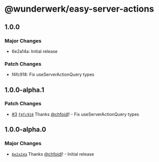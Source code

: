 # @wunderwerk/easy-server-actions

## 1.0.0

### Major Changes

- 6e2a14a: Initial release

### Patch Changes

- f4fc918: Fix useServerActionQuery types

## 1.0.0-alpha.1

### Patch Changes

- [#3](https://github.com/wunderwerkio/easy-server-actions/pull/3) [`f4fc918`](https://github.com/wunderwerkio/easy-server-actions/commit/f4fc91883cc4ee63b5e2ff35fccbd96807429f78) Thanks [@chfoidl](https://github.com/chfoidl)! - Fix useServerActionQuery types

## 1.0.0-alpha.0

### Major Changes

- [`6e2a14a`](https://github.com/wunderwerkio/easy-server-actions/commit/6e2a14a2b99c8f7229a32e762885546f5668ab5a) Thanks [@chfoidl](https://github.com/chfoidl)! - Initial release
